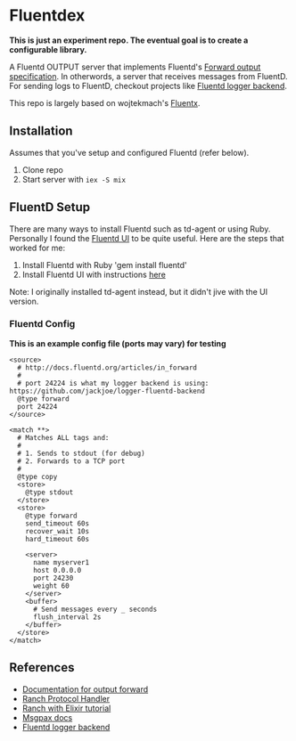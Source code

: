# Fluentdex

**This is just an experiment repo. The eventual goal is to create a configurable library.**

A Fluentd OUTPUT server that implements Fluentd's [Forward output specification](https://github.com/fluent/fluentd/wiki/Forward-Protocol-Specification-v1#eventtime-ext-format). In otherwords, a server that receives messages from FluentD. For sending logs to FluentD, checkout projects like [Fluentd logger backend](https://github.com/jackjoe/logger-fluentd-backend).

This repo is largely based on wojtekmach's [Fluentx](https://github.com/wojtekmach/fluentx).

## Installation

Assumes that you've setup and configured Fluentd (refer below).

1. Clone repo
2. Start server with `iex -S mix`

## FluentD Setup

There are many ways to install Fluentd such as td-agent or using Ruby. Personally I found the [Fluentd UI](https://docs.fluentd.org/deployment/fluentd-ui) to be quite useful. Here are the steps that worked for me:

1. Install Fluentd with Ruby 'gem install fluentd'
2. Install Fluentd UI with instructions [here](https://github.com/fluent/fluentd-ui)

Note: I originally installed td-agent instead, but it didn't jive with the UI version.

### Fluentd Config

**This is an example config file (ports may vary) for testing**

```
<source>
  # http://docs.fluentd.org/articles/in_forward
  #
  # port 24224 is what my logger backend is using: https://github.com/jackjoe/logger-fluentd-backend
  @type forward
  port 24224
</source>

<match **>
  # Matches ALL tags and:
  #
  # 1. Sends to stdout (for debug)
  # 2. Forwards to a TCP port
  #
  @type copy
  <store>
    @type stdout
  </store>
  <store>
    @type forward
  	send_timeout 60s
  	recover_wait 10s
  	hard_timeout 60s

  	<server>
      name myserver1
      host 0.0.0.0
      port 24230
      weight 60
    </server>
    <buffer>
      # Send messages every _ seconds
      flush_interval 2s
    </buffer>
  </store>
</match>
```

## References

- [Documentation for output forward](https://docs.fluentd.org/output/forward)
- [Ranch Protocol Handler](https://ninenines.eu/docs/en/ranch/2.0/guide/protocols/)
- [Ranch with Elixir tutorial](http://dbeck.github.io/Using-Ranch-From-Elixir/)
- [Msgpax docs](https://hexdocs.pm/msgpax/Msgpax.html)
- [Fluentd logger backend](https://github.com/jackjoe/logger-fluentd-backend)




